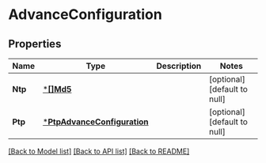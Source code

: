 # AdvanceConfiguration

## Properties
Name | Type | Description | Notes
------------ | ------------- | ------------- | -------------
**Ntp** | [***[]Md5**](array.md) |  | [optional] [default to null]
**Ptp** | [***PtpAdvanceConfiguration**](ptpAdvanceConfiguration.md) |  | [optional] [default to null]

[[Back to Model list]](../README.md#documentation-for-models) [[Back to API list]](../README.md#documentation-for-api-endpoints) [[Back to README]](../README.md)

